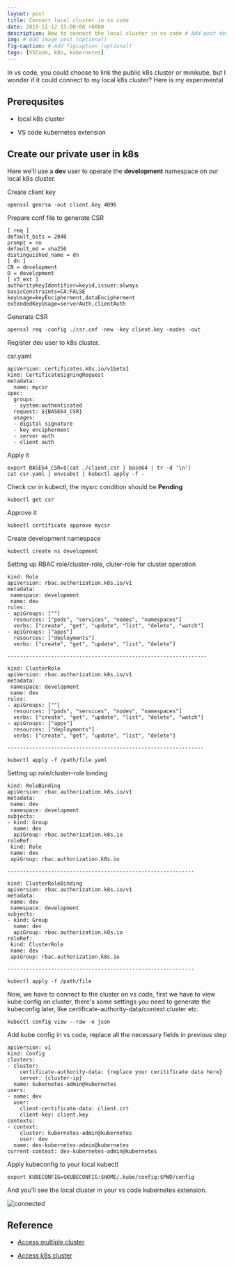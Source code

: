 ```yaml
---
layout: post
title: Connect local cluster in vs code
date: 2019-11-12 15:00:00 +0800
description: How to connect the local cluster in vs code # Add post description (optional)
img: # Add image post (optional)
fig-caption: # Add figcaption (optional)
tags: [VSCode, k8s, kubernetes]
---
```


In vs code, you could choose to link the public k8s cluster or minikube, but I wonder if it could connect to my local k8s cluster? Here is my experimental 

## Prerequsites

* local k8s cluster

* VS code kubernetes extension


## Create our private user in k8s

Here we'll use a **dev** user to operate the **development** namespace on our local k8s cluster.

Create client key

```
openssl genrsa -out client.key 4096
```

Prepare conf file to generate CSR

```
[ req ]
default_bits = 2048
prompt = no
default_md = sha256
distinguished_name = dn
[ dn ]
CN = development
O = development
[ v3_ext ]
authorityKeyIdentifier=keyid,issuer:always
basicConstraints=CA:FALSE
keyUsage=keyEncipherment,dataEncipherment
extendedKeyUsage=serverAuth,clientAuth
```

Generate CSR

```
openssl req -config ./csr.cnf -new -key client.key -nodes -out 
```

Register dev user to k8s cluster.

csr.yaml

```
apiVersion: certificates.k8s.io/v1beta1
kind: CertificateSigningRequest
metadata:
  name: mycsr
spec:
  groups:
  - system:authenticated
  request: ${BASE64_CSR}
  usages:
  - digital signature
  - key encipherment
  - server auth
  - client auth
```

Apply it

```
export BASE64_CSR=$(cat ./client.csr | base64 | tr -d '\n')
cat csr.yaml | envsubst | kubectl apply -f -
```

Check csr in kubectl, the mysrc condition should be **Pending**

```
kubectl get csr
```

Approve it

```
kubectl certificate approve mycsr
```

Create development namespace

```
kubectl create ns development
```

Setting up RBAC role/cluster-role, cluter-role for cluster operation

```
kind: Role
apiVersion: rbac.authorization.k8s.io/v1
metadata:
 namespace: development
 name: dev
rules:
- apiGroups: [""]
  resources: ["pods", "services", "nodes", "namespaces"]
  verbs: ["create", "get", "update", "list", "delete", "watch"]
- apiGroups: ["apps"]
  resources: ["deployments"]
  verbs: ["create", "get", "update", "list", "delete"]

----------------------------------------------------------------

kind: ClusterRole
apiVersion: rbac.authorization.k8s.io/v1
metadata:
 namespace: development
 name: dev
rules:
- apiGroups: [""]
  resources: ["pods", "services", "nodes", "namespaces"]
  verbs: ["create", "get", "update", "list", "delete", "watch"]
- apiGroups: ["apps"]
  resources: ["deployments"]
  verbs: ["create", "get", "update", "list", "delete"]

---------------------------------------------------------------

kubectl apply -f /path/file.yaml
```

Setting up role/cluster-role binding

```
kind: RoleBinding
apiVersion: rbac.authorization.k8s.io/v1
metadata:
 name: dev
 namespace: development
subjects:
- kind: Group
  name: dev
  apiGroup: rbac.authorization.k8s.io
roleRef:
 kind: Role
 name: dev
 apiGroup: rbac.authorization.k8s.io

------------------------------------------------------------

kind: ClusterRoleBinding
apiVersion: rbac.authorization.k8s.io/v1
metadata:
 name: dev
 namespace: development
subjects:
- kind: Group
  name: dev
  apiGroup: rbac.authorization.k8s.io
roleRef:
 kind: ClusterRole
 name: dev
 apiGroup: rbac.authorization.k8s.io

------------------------------------------------------------

kubectl apply -f /path/file
```

Now, we have to connect to the cluster on vs code, first we have to view kube config on cluster, there's some settings you need to generate the kubeconfig later, like certificate-authority-data/context cluster etc.

```
kubectl config view --raw -o json
```

Add kube config in vs code, replace all the necessary fields in previous step

```
apiVersion: v1
kind: Config
clusters:
- cluster:
    certificate-authority-data: {replace your ceritificate data here}
    server: {cluster-ip}
  name: kubernetes-admin@kubernetes
users:
- name: dev
  user: 
    client-certificate-data: client.crt
    client-key: client.key
contexts:
- context:
    cluster: kubernetes-admin@kubernetes
    user: dev
  name: dev-kubernetes-admin@kubernetes
current-context: dev-kubernetes-admin@kubernetes

```

Apply kubeconfig to your local kubectl

```
export KUBECONFIG=$KUBECONFIG:$HOME/.kube/config:$PWD/config
```

And you'll see the local cluster in your vs code kubernetes extension.

![connected](https://hyt0617.github.io/notes/assets/img/connected-cluster.png)


## Reference

* [Access multiple cluster](https://kubernetes.io/docs/tasks/access-application-cluster/configure-access-multiple-clusters/)

* [Access k8s cluster](https://medium.com/better-programming/k8s-tips-give-access-to-your-clusterwith-a-client-certificate-dfb3b71a76fe)


